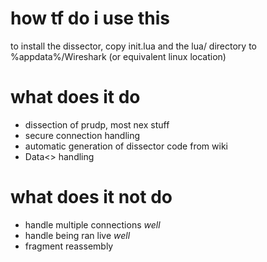 # how tf do i use this
to install the dissector, copy init.lua and the lua/ directory to %appdata%/Wireshark (or equivalent linux location)

# what does it do
* dissection of prudp, most nex stuff
* secure connection handling
* automatic generation of dissector code from wiki
* Data<> handling

# what does it not do
* handle multiple connections _well_
* handle being ran live _well_
* fragment reassembly
